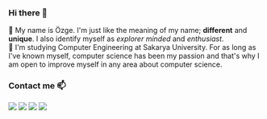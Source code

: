 ### Hi there 👋

🦾 My name is Özge. I'm just like the meaning of my name; **different** and **unique**. I also identify myself as _explorer minded_ and _enthusiast_. <br>
🔭 I'm studying Computer Engineering at Sakarya University. For as long as I've known myself, computer science has been my passion and that's why I am open to improve myself in any area about computer science.<br>


### Contact me 📫
<a target="_blank" href="https://ozgecinko.medium.com/"><img src="https://img.shields.io/badge/-Medium-12100E?style=for-the-badge&logo=Medium&logoColor=white"></img></a>
<a target="_blank" href="https://www.linkedin.com/in/ozgecinko"><img src="https://img.shields.io/badge/-LinkedIn-0077B5?style=for-the-badge&logo=Linkedin&logoColor=white"></img></a>
<a target="_blank" href="mailto:cinkoozge@gmail.com"><img src="https://img.shields.io/badge/-Gmail-D14836?style=for-the-badge&logo=Gmail&logoColor=white"></img></a>
<a target="_blank" href="https://twitter.com/ozgecinko"><img src="https://img.shields.io/badge/-Twitter-1DA1F2?style=for-the-badge&logo=Twitter&logoColor=white"></img></a>

  
